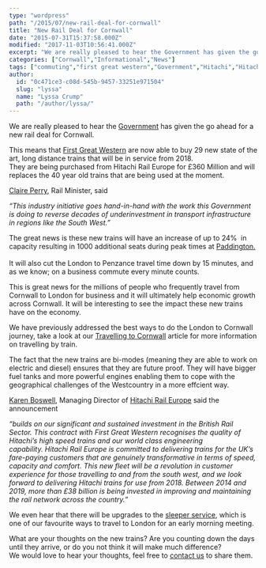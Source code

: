 ```yaml
---
type: "wordpress"
path: "/2015/07/new-rail-deal-for-cornwall"
title: "New Rail Deal for Cornwall"
date: "2015-07-31T15:37:58.000Z"
modified: "2017-11-03T10:56:41.000Z"
excerpt: "We are really pleased to hear the Government has given the go ahead for a new rail deal for Cornwall. This means that First Great Western are now able to buy 29 new state of the art, long distance trains that will be in service from 2018. They are being purchased from Hitachi Rail Europe for £360 Million and will …"
categories: ["Cornwall","Informational","News"]
tags: ["commuting","first great western","Government","Hitachi","Hitachi Rail Europe","Karen Boswell","London","paddington","Penzance","Rail","Railway","train from cornwall to london","Train from london to cornwall","Trains"]
author:
  id: "0c471ce3-c08d-545b-9457-33251e971504"
  slug: "lyssa"
  name: "Lyssa Crump"
  path: "/author/lyssa/"
---
```

We are really pleased to hear the [Government](https://www.gov.uk/government/news/new-fleet-of-trains-to-bring-better-journeys-to-the-south-west) has given the go ahead for a new rail deal for Cornwall.

  
This means that [First Great Western](https://www.firstgreatwestern.co.uk/) are now able to buy 29 new state of the art, long distance trains that will be in service from 2018.  
They are being purchased from Hitachi Rail Europe for £360 Million and will replaces the 40 year old trains that are being used at the moment.

[Claire Perry](https://www.gov.uk/government/people/claire-perry), Rail Minister, said

_“This industry initiative goes hand-in-hand with the work this Government is doing to reverse decades of underinvestment in transport infrastructure in regions like the South West.”_

The great news is these new trains will have an increase of up to 24%  in capacity resulting in 1000 additional seats during peak times at [Paddington.  
](http://www.networkrail.co.uk/london-paddington-station/departures-arrivals/)  
It will also cut the London to Penzance travel time down by 15 minutes, and as we know; on a business commute every minute counts.

This is great news for the millions of people who frequently travel from Cornwall to London for business and it will ultimately help economic growth across Cornwall. It will be interesting to see the impact these new trains have on the economy.

We have previously addressed the best ways to do the London to Cornwall journey, take a look at our [Travelling to Cornwall](http://www.headforwards.com/2015/06/travelling-to-cornwall/) article for more information on travelling by train.

The fact that the new trains are bi-modes (meaning they are able to work on electric and diesel) ensures that they are future proof. They will have bigger fuel tanks and more powerful engines enabling them to cope with the geographical challenges of the Westcountry in a more effcient way.

[Karen Boswell](https://www.linkedin.com/pub/karen-boswell/a4/b0a/294), Managing Director of [Hitachi Rail Europe](http://www.hitachirail-eu.com/) said the announcement

_“builds on our significant and sustained investment in the British Rail Sector. This contract with First Great Western recognises the quality of Hitachi’s high speed trains and our world class engineering capability. Hitachi Rail Europe is committed to delivering trains for the UK’s fare-paying customers that are genuinely transformative in terms of speed, capacity and comfort. This new fleet will be a revolution in customer experience for those travelling to and from the south west, and we look forward to delivering Hitachi trains for use from 2018. Between 2014 and 2019, more than £38 billion is being invested in improving and maintaining the rail network across the country.”_

We even hear that there will be upgrades to the [sleeper service](http://www.seat61.com/Cornwall-sleeper.htm#.VbuNqJNVhBc), which is one of our favourite ways to travel to London for an early morning meeting.

What are your thoughts on the new trains? Are you counting down the days until they arrive, or do you not think it will make much difference?  
We would love to hear your thoughts, feel free to [contact us](http://www.headforwards.com/contact/) to share them.